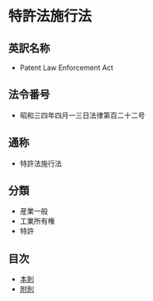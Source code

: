 # 特許法施行法

## 英訳名称

- Patent Law Enforcement Act

## 法令番号

- 昭和三四年四月一三日法律第百二十二号

## 通称

- 特許法施行法

## 分類

- 産業一般
- 工業所有権
- 特許

## 目次

- [本則](article.md)
- [附則](supplementary_provision.md)